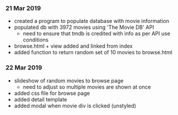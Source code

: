 

### 21 Mar 2019
- created a program to populate database with movie information
- populated db with 3972 movies using 'The Movie DB' API
    - need to ensure that tmdb is credited with info as per API use conditions
- browse.html + view added and linked from index
- added function to return random set of 10 movies to browse.html

### 22 Mar 2019
- slideshow of random movies to browse page
    - need to adjust so multiple movies are shown at once
- added css file for browse page
- added detail template
- added modal when movie div is clicked (unstyled)